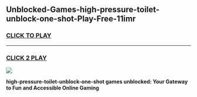 
## Unblocked-Games-high-pressure-toilet-unblock-one-shot-Play-Free-11imr
<h3>
<a href="https://premium76.site?title=high-pressure-toilet-unblock-one-shot&ref=20M">CLICK TO PLAY</a></h3>
<hr>

<h3>
<a href="https://premium76.site?title=high-pressure-toilet-unblock-one-shot&ref=20M">CLICK 2 PLAY</a>
  
</h3>

<a href="https://premium76.site?title=high-pressure-toilet-unblock-one-shot&ref=19M"><img src="https://clearcache.store/games.png"></a>


**high-pressure-toilet-unblock-one-shot games unblocked: Your Gateway to Fun and Accessible Online Gaming**

